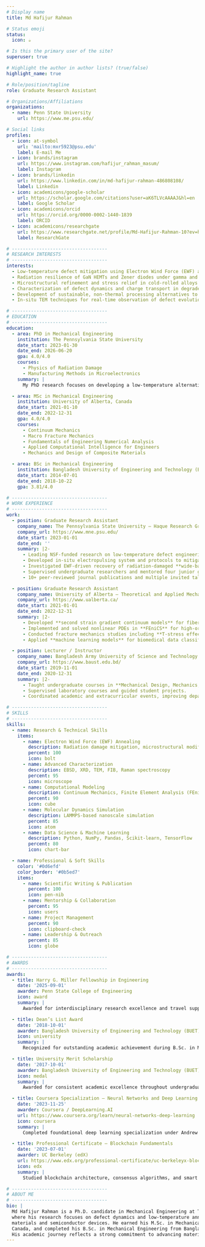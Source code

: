 ```yaml
---
# Display name
title: Md Hafijur Rahman

# Status emoji
status:
  icon: ☕️

# Is this the primary user of the site?
superuser: true

# Highlight the author in author lists? (true/false)
highlight_name: true

# Role/position/tagline
role: Graduate Research Assistant

# Organizations/Affiliations
organizations:
  - name: Penn State University
    url: https://www.me.psu.edu/

# Social links
profiles:
  - icon: at-symbol
    url: 'mailto:mxr5923@psu.edu'
    label: E-mail Me
  - icon: brands/instagram
    url: https://www.instagram.com/hafijur_rahman_masum/
    label: Instagram
  - icon: brands/linkedin
    url: https://www.linkedin.com/in/md-hafijur-rahman-486808108/
    label: Linkedin
  - icon: academicons/google-scholar
    url: https://scholar.google.com/citations?user=aK6TLVcAAAAJ&hl=en
    label: Google Scholar
  - icon: academicons/orcid
    url: https://orcid.org/0000-0002-1440-1839
    label: ORCID
  - icon: academicons/researchgate
    url: https://www.researchgate.net/profile/Md-Hafijur-Rahman-10?ev=hdr_xprf
    label: ResearchGate

# -----------------------------------
# RESEARCH INTERESTS
# -----------------------------------
interests:
  - Low-temperature defect mitigation using Electron Wind Force (EWF) annealing in metals and semiconductors
  - Radiation resilience of GaN HEMTs and Zener diodes under gamma and heavy-ion exposure
  - Microstructural refinement and stress relief in cold-rolled alloys via athermal electropulsing
  - Characterization of defect dynamics and charge transport in degraded semiconductor devices
  - Development of sustainable, non-thermal processing alternatives to high-temperature annealing
  - In-situ TEM techniques for real-time observation of defect evolution during EWF treatment

# -----------------------------------
# EDUCATION
# -----------------------------------
education:
  - area: PhD in Mechanical Engineering
    institution: The Pennsylvania State University
    date_start: 2023-01-30
    date_end: 2026-06-20
    gpa: 4.0/4.0
    courses:
      - Physics of Radiation Damage
      - Manufacturing Methods in Microelectronics
    summary: |
      My PhD research focuses on developing a low-temperature alternative to conventional thermal annealing using Electron Wind Force (EWF) annealing. This technique enables efficient defect recovery in radiation-damaged semiconductors and mechanically deformed metal alloys, significantly reducing energy consumption and processing time.

  - area: MSc in Mechanical Engineering
    institution: University of Alberta, Canada
    date_start: 2021-01-10
    date_end: 2022-12-31
    gpa: 4.0/4.0
    courses:
      - Continuum Mechanics
      - Macro Fracture Mechanics
      - Fundamentals of Engineering Numerical Analysis
      - Applied Computational Intelligence for Engineers
      - Mechanics and Design of Composite Materials

  - area: BSc in Mechanical Engineering
    institution: Bangladesh University of Engineering and Technology (BUET)
    date_start: 2014-07-01
    date_end: 2018-10-22
    gpa: 3.81/4.0

# -----------------------------------
# WORK EXPERIENCE
# -----------------------------------
work:
  - position: Graduate Research Assistant
    company_name: The Pennsylvania State University – Haque Research Group
    company_url: https://www.mne.psu.edu/
    date_start: 2023-01-01
    date_end: ''
    summary: |2-
      - Leading NSF-funded research on low-temperature defect engineering via **Electron Wind Force (EWF)**.
      - Developed in-situ electropulsing system and protocols to mitigate defects in FeCrAl and ZrTi alloys.
      - Investigated EWF-driven recovery of radiation-damaged **wide-bandgap semiconductors (GaN, SiC)**.
      - Supervised undergraduate researchers and mentored four junior graduate students.
      - 10+ peer-reviewed journal publications and multiple invited talks.

  - position: Graduate Research Assistant
    company_name: University of Alberta – Theoretical and Applied Mechanics Laboratory
    company_url: https://www.ualberta.ca/
    date_start: 2021-01-01
    date_end: 2022-12-31
    summary: |2-
      - Developed **second strain gradient continuum models** for fiber-reinforced composites.
      - Implemented and solved nonlinear PDEs in **FEniCS** for high-order continuum mechanics problems.
      - Conducted fracture mechanics studies including **T-stress effects** on crack tip plastic zones.
      - Applied **machine learning models** for biomedical data classification.

  - position: Lecturer / Instructor
    company_name: Bangladesh Army University of Science and Technology (BAUST)
    company_url: https://www.baust.edu.bd/
    date_start: 2019-11-01
    date_end: 2020-12-31
    summary: |2-
      - Taught undergraduate courses in **Mechanical Design, Mechanics, and Numerical Analysis**.
      - Supervised laboratory courses and guided student projects.
      - Coordinated academic and extracurricular events, improving departmental outreach.

# -----------------------------------
# SKILLS
# -----------------------------------
skills:
  - name: Research & Technical Skills
    items:
      - name: Electron Wind Force (EWF) Annealing
        description: Radiation damage mitigation, microstructural modification
        percent: 100
        icon: bolt
      - name: Advanced Characterization
        description: EBSD, XRD, TEM, FIB, Raman spectroscopy
        percent: 95
        icon: microscope
      - name: Computational Modeling
        description: Continuum Mechanics, Finite Element Analysis (FEniCS, COMSOL)
        percent: 90
        icon: cube
      - name: Molecular Dynamics Simulation
        description: LAMMPS-based nanoscale simulation
        percent: 85
        icon: atom
      - name: Data Science & Machine Learning
        description: Python, NumPy, Pandas, Scikit-learn, TensorFlow
        percent: 80
        icon: chart-bar

  - name: Professional & Soft Skills
    color: '#0d6efd'
    color_border: '#0b5ed7'
    items:
      - name: Scientific Writing & Publication
        percent: 100
        icon: pen-nib
      - name: Mentorship & Collaboration
        percent: 95
        icon: users
      - name: Project Management
        percent: 90
        icon: clipboard-check
      - name: Leadership & Outreach
        percent: 85
        icon: globe

# -----------------------------------
# AWARDS
# -----------------------------------
awards:
  - title: Harry G. Miller Fellowship in Engineering
    date: '2025-09-01'
    awarder: Penn State College of Engineering
    icon: award
    summary: |
      Awarded for interdisciplinary research excellence and travel support to present at **MS&T 2025**.

  - title: Dean’s List Award
    date: '2018-10-01'
    awarder: Bangladesh University of Engineering and Technology (BUET)
    icon: university
    summary: |
      Recognized for outstanding academic achievement during B.Sc. in Mechanical Engineering.

  - title: University Merit Scholarship
    date: '2017-10-01'
    awarder: Bangladesh University of Engineering and Technology (BUET)
    icon: medal
    summary: |
      Awarded for consistent academic excellence throughout undergraduate study.

  - title: Coursera Specialization – Neural Networks and Deep Learning
    date: '2023-11-25'
    awarder: Coursera / DeepLearning.AI
    url: https://www.coursera.org/learn/neural-networks-deep-learning
    icon: coursera
    summary: |
      Completed foundational deep learning specialization under Andrew Ng, focusing on neural network design and implementation.

  - title: Professional Certificate – Blockchain Fundamentals
    date: '2023-07-01'
    awarder: UC Berkeley (edX)
    url: https://www.edx.org/professional-certificate/uc-berkeleyx-blockchain-fundamentals
    icon: edx
    summary: |
      Studied blockchain architecture, consensus algorithms, and smart contract development.

# -----------------------------------
# ABOUT ME
# -----------------------------------
bio: |
  Md Hafijur Rahman is a Ph.D. candidate in Mechanical Engineering at The Pennsylvania State University,
  where his research focuses on defect dynamics and low-temperature annealing techniques in radiation-damaged
  materials and semiconductor devices. He earned his M.Sc. in Mechanical Engineering from the University of Alberta,
  Canada, and completed his B.Sc. in Mechanical Engineering from Bangladesh University of Engineering and Technology (BUET).
  His academic journey reflects a strong commitment to advancing materials science through innovative, energy-efficient solutions.
---
```

